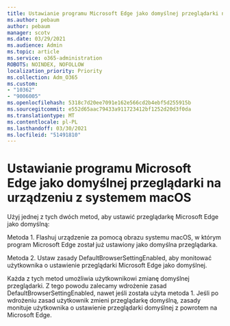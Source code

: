 ```yaml
---
title: Ustawianie programu Microsoft Edge jako domyślnej przeglądarki na urządzeniu z systemem macOS
ms.author: pebaum
author: pebaum
manager: scotv
ms.date: 03/29/2021
ms.audience: Admin
ms.topic: article
ms.service: o365-administration
ROBOTS: NOINDEX, NOFOLLOW
localization_priority: Priority
ms.collection: Adm_O365
ms.custom:
- "10362"
- "9006005"
ms.openlocfilehash: 5318c7d20ee7091e162e566cd2b4ebf5d255915b
ms.sourcegitcommit: e552d65aac79433a911723412bf1252d20d3f0da
ms.translationtype: MT
ms.contentlocale: pl-PL
ms.lasthandoff: 03/30/2021
ms.locfileid: "51491810"
---
```

# <a name="set-microsoft-edge-as-the-default-browser-on-a-macos-device"></a>Ustawianie programu Microsoft Edge jako domyślnej przeglądarki na urządzeniu z systemem macOS

Użyj jednej z tych dwóch metod, aby ustawić przeglądarkę Microsoft Edge jako domyślną:

Metoda 1. Flashuj urządzenie za pomocą obrazu systemu macOS, w którym program Microsoft Edge został już ustawiony jako domyślna przeglądarka.

Metoda 2. Ustaw zasady DefaultBrowserSettingEnabled, aby monitować użytkownika o ustawienie przeglądarki Microsoft Edge jako domyślnej.

Każda z tych metod umożliwia użytkownikowi zmianę domyślnej przeglądarki. Z tego powodu zalecamy wdrożenie zasad DefaultBrowserSettingEnabled, nawet jeśli została użyta metoda 1. Jeśli po wdrożeniu zasad użytkownik zmieni przeglądarkę domyślną, zasady monituje użytkownika o ustawienie przeglądarki domyślnej z powrotem na Microsoft Edge.
